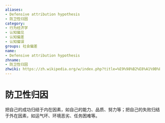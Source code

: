 ```yaml
---
aliases:
- Defensive attribution hypothesis
- 防卫性归因
category:
- 行为经济学
- 认知偏见
- 认知偏差
- 认知偏误
groups: 社会偏差
name:
- Defensive attribution hypothesis
zhname:
- 防卫性归因
zhwiki: https://zh.wikipedia.org/w/index.php?title=%E9%98%B2%E8%A1%9B%E6%80%A7%E6%AD%B8%E5%9B%A0&action=edit&redlink=1
---
```


# 防卫性归因

把自己的成功归结于内在因素，如自己的能力、品质、努力等；把自己的失败归结于外在因素，如运气坏、环境恶劣、任务困难等。
